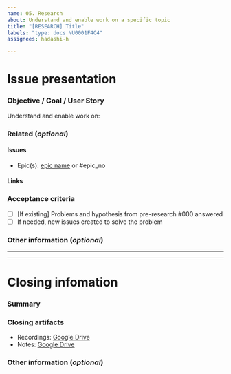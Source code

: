 ```yaml
---
name: 05. Research
about: Understand and enable work on a specific topic
title: "[RESEARCH] Title"
labels: "type: docs \U0001F4C4"
assignees: hadashi-h

---
```


# Issue presentation
### Objective / Goal / User Story
Understand and enable work on:

### Related (_optional_)
<!--- Although this section is described as optional, because some issues are standalone, 
it is required to fill those fields, if there is any connected issue or resource. 
This would help in future reference of connected issues and finding out decisions. -->
#### Issues
<!-- Various connected issues necessary to understand the issue presented. Example: -->
<!-- 
- Epic(s): [epic name](link) or #epic_no
- Wireframes: [issue name](link) or #issue_no
- Hi-Fis: [issue name](link) or #issue_no
- Research: [issue name](link) or #issue_no
- Other: [issue name](link) or #issue_no
-->
- Epic(s): [epic name](link) or #epic_no

#### Links
<!--- Various resources necessary to understand the issue presented. Example: -->
<!-- 
- Prototypes: [Figma](link)
- Recordings: [Google Drive](link)
- Notes: [Google Drive](link)
- Pictures: [Google Drive](link)
- Other: [Google Drive](link)
-->

### Acceptance criteria
- [ ] [If existing] Problems and hypothesis from pre-research #000 answered
- [ ] If needed, new issues created to solve the problem

### Other information (_optional_)
<!--- Anything else we should know about the issue? -->

---
---

# Closing infomation
### Summary
<!--- Summarized research, major outtakes -->

### Closing artifacts
<!--- Various resources necessary to understand the solution provided. Example: -->
<!-- 
- Prototypes: [Figma](link)
- Recordings: [Google Drive](link)
- Notes: [Google Drive](link)
- Pictures: [Google Drive](link)
- Other: [Google Drive](link)
-->
- Recordings: [Google Drive](link)
- Notes: [Google Drive](link)

### Other information (_optional_)
<!--- Anything else we should know about the solution? -->
